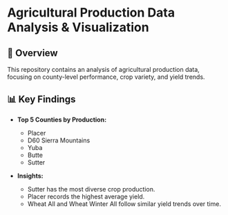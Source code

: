 # Agricultural Production Data Analysis & Visualization

## 📌 Overview
This repository contains an analysis of agricultural production data, focusing on county-level performance, crop variety, and yield trends.

## 📊 Key Findings
- **Top 5 Counties by Production:**
  - Placer
  - D60 Sierra Mountains
  - Yuba
  - Butte
  - Sutter

- **Insights:**
  - Sutter has the most diverse crop production.
  - Placer records the highest average yield.
  - Wheat All and Wheat Winter All follow similar yield trends over time.

